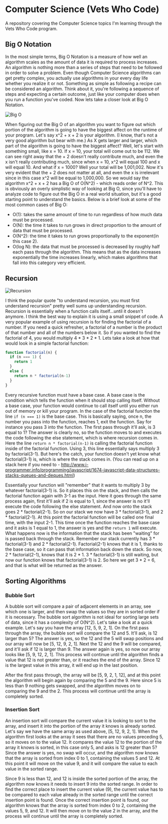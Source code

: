 # Computer Science (Vets Who Code)
A repository covering the Computer Science topics I'm learning through the Vets Who Code program.

## Big O Notation

In the most simple terms, Big O Notation is a measure of how well an algorithm scales as the amount of data it is required to process increases. An algorithm is nothing more than a series of steps that need to be followed in order to solve a problem. Even though Computer Science algorithms can get pretty complex, you actually use algorithms in your every day life whether you realize it or not. Something as simple as following a recipe can be considered an algorithm. Think about it, you're following a sequence of steps and expecting a certain outcome, just like your computer does when you run a function you've coded. Now lets take a closer look at Big O Notation.

![Big O](http://i.imgur.com/zEyBrXG.gif)

When figuring out the Big O of an algorithm you want to figure out which portion of the algorithm is going to have the biggest affect on the runtime of your program. Let's say x^2 + x + 2 is your algorithm. (I know, that's not a very good algorithm but bear with me.) As X gets larger and larger, which part of the algorithm is going to have the biggest affect? Well, let's start with something small, like x = 10. If x = 10, your total will come out to be 112. We can see right away that the + 2 doesn't really contribute much, and even the x isn't really contributing much, since when x = 10, x^2 will equal 100 and x will equal 10. And what if x = 1000? Well your total will be 1,001,002. Now it's very evident that the + 2 does not matter at all, and even the x is irrelevant since in this case x^2 will be equal to 1,000,000. So we would say the algorithm x^2 + x + 2 has a Big O of O(N^2) - which reads order of N^2. This is obviously an overly simplistic way of looking at Big O, since you'll have to analyze code to figure out the Big O in a real world situation, but it's a good starting point to understand the basics. Below is a brief look at some of the most common cases of Big O: 
* O(1): takes the same amount of time to run regardless of how much data must be processed.
* O(N): the time it takes to run grows in direct proportion to the amount of data that must be processed. 
* O(N^2): the time it takes to run grows proportionally to the exponent(in this case 2).
* O(log N): the data that must be processed is decreased by roughly half each pass through the algorithm. This means that as the data increases exponentially the time increases linearly, which makes algorithms that fall into this category very efficient. 

## Recursion


![Recursion](http://i.imgur.com/yJ0XuI6.jpg)

I think the popular quote "to understand recursion, you must first understand recursion" pretty well sums up understanding recursion. Recursion is essentially when a function calls itself...until it doesn't anymore. I think the best way to explain it is using a small snippet of code. A very popular example of using recursion is for finding the factorial of a number. If you need a quick refresher, a factorial of a number is the product of that number and all of the numbers below it. So if you wanted to find the factorial of 4, you would multiply 4 * 3 * 2 * 1. Lets take a look at how that would look in a simple factorial function:
```javascript
function factorial(n) {
  if (n === 1) {
    return 1
  }
  else {
    return n * factorial(n-1)
  }
}
```
Every recursive function must have a base case. A base case is the condition which tells the function when it should stop calling itself. Without a base case, your function would continue to call itself until you either run out of memory or kill your program. In the case of the factorial function the line ```if (n === 1)``` is the base case. This is basically saying, once n, the number you pass into the function, reaches 1, exit the function. Say for instance you pass 3 into the function. The first pass through it'll ask, is 3 equal to 1? The answer is clearly no, so the function moves to and executes the code following the else statement, which is where recursion comes in. Here the line ```return n * factorial(n-1)``` is calling the factorial function inside of the factorial function. Using 3, this line essentially says multiply 3 by factorial(3-1). But here's the catch, your function doesn't yet know what factorial(3-1) is, which is where the stack comes in. (You can read up on a stack here if you need to - http://www.i-programmer.info/programming/javascript/1674-javascript-data-structures-stacks-queues-and-deques.html)

Essentially your function will "remember" that it wants to multiply 3 by whatever factorial(3-1) is. So it places this on the stack, and then calls the factorial function again with 3-1 as the input. Here it goes through the same process again, first it'll ask if 2 is equal to 1, since the answer is no it'll execute the code following the else statement. And now onto the stack goes 2 * factorial(2-1). So on our stack we now have 3 * factorial(3-1), and 2 * factorial(2-1). At this point the factorial function will be called one final time, with the input 2-1. This time once the function reaches the base case and it asks is 1 equal to 1, the answer is yes and the ```return 1``` will execute. What happens now is the information that the stack has been "waiting" for is passed back through the stack. Remember our stack currently has 3 * factorial(3-1) and 2 * factorial(2-1). Factorial(2-1) knows that it is 1, thanks to the base case, so it can pass that information back down the stack. So now, 2 * factorial(2-1), knows that it is 2 * 1. 3 * factorial(3-1) is still waiting, but now our function knows that factorial(3-1) is 2. So here we get 3 * 2 = 6, and that is what will be returned as the answer. 

## Sorting Algorithms

### Bubble Sort
A bubble sort will compare a pair of adjacent elements in an array, see which one is larger, and then swap the values so they are in sorted order if it is necessary. The bubble sort algorithm is not ideal for sorting large sets of data, since it has a complexity of O(N^2). Let's take a look at a quick example. Let's say you have the array [12, 5, 9, 2, 1]. On the first pass through the array, the bubble sort will compare the 12 and 5. It'll ask, is 12 larger than 5? The answer is yes, so the 12 and the 5 will swap positions and our array will now be [5, 12, 9, 2, 1]. Next the 12 and the 9 will be compared, and it'll ask if 12 is larger than 9. The answer again is yes, so now our array looks like [5, 9, 12, 2, 1]. This process will continue until the algorithm finds a value that 12 is not greater than, or it reaches the end of the array. Since 12 is the largest value in this array, it will end up in the last position. 

After the first pass through, the array will be [5, 9, 2, 1, 12], and at this point the algorithm will begin again by comparing the 5 and the 9. Here since 5 is less than 9 nothing gets swapped, and the algorithm moves on to comparing the 9 and the 2. This process will continue until the array is completely sorted. 

### Insertion Sort
An insertion sort will compare the current value it is looking to sort to the array, and insert it into the portion of the array it knows is already sorted. Let's say we have the same array as used above, [5, 12, 9, 2, 1]. When the algorithm first looks at the array it sees that there are no values preceding 5, so it moves on to the value 12. It compares the value 12 to the portion of the array it knows is sorted, in this case only 5, and asks is 12 greater than 5? Since the answer is yes, no swap will occur, and the algorithm now knows that the array is sorted from index 0 to 1, containing the values 5 and 12. At this point it will move on the value 9, and it will compare the value to each value in the sorted range. 

Since 9 is less than 12, and 12 is inside the sorted portion of the array, the algorithm now knows it needs to insert 9 into the sorted range. In order to find the correct place to insert the current value (9), the current value has to be compared to each value already in the sorted range until the correct insertion point is found. Once the correct insertion point is found, our algorithm knows that the array is sorted from index 0 to 2, containing the values 5, 9, and 12. It will then move on to the value 2 in the array, and the process will continue until the array is completely sorted. 
